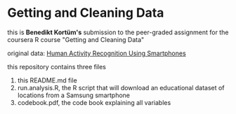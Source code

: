 # Getting and Cleaning Data
this is **Benedikt Kortüm's** submission to the peer-graded assignment for the coursera R course "Getting and Cleaning Data"

original data: [Human Activity Recognition Using Smartphones](http://archive.ics.uci.edu/ml/datasets/Human+Activity+Recognition+Using+Smartphones)

this repository contains three files
  1. this README.md file
  2. run.analysis.R, the R script that will download an educational dataset of locations from a Samsung smartphone
  3. codebook.pdf, the code book explaining all variables 

